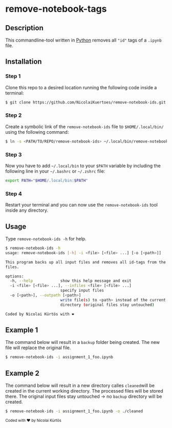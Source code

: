 # remove-notebook-tags

## Description
This commandline-tool written in [Python](https://www.python.org/) removes all `"id"` tags of a `.ipynb` file.

## Installation
### Step 1
Clone this repo to a desired location running the following code inside a terminal:
```bash
$ git clone https://github.com/NicolaiKuertoes/remove-notebook-ids.git
```

### Step 2
Create a symbolic link of the `remove-notebook-ids` file to `$HOME/.local/bin/` using the following command:

```bash
$ ln -s <PATH/TO/REPO/remove-notebook-ids> ~/.local/bin/remove-notebook-ids
```

### Step 3
Now you have to add `~/.local/bin` to your `$PATH` variable by including the following line in your `~/.bashrc` or `~/.zshrc` file:

```bash
export PATH="$HOME/.local/bin:$PATH"
```

### Step 4
Restart your terminal and you can now use the `remove-notebook-ids` tool inside any directory.

## Usage
Type `remove-notebook-ids -h` for help.

```bash
$ remove-notebook-ids -h
usage: remove-notebook-ids [-h] -i <file> [<file> ...] [-o [<path>]]

This program backs up all input files and removes all id-tags from the input
files.

options:
  -h, --help            show this help message and exit
  -i <file> [<file> ...], --infiles <file> [<file> ...]
                        specify input files
  -o [<path>], --outpath [<path>]
                        write file(s) to <path> instead of the current working
                        directory (original files stay untouched)

Coded by Nicolai Kürtös with ❤️
```

## Example 1
The command below will result in a `backup` folder being created. The new file will replace the original file.
```bash
$ remove-notebook-ids -i assignment_1_foo.ipynb
```

## Example 2
The command below will result in a new directory calles `cleaned`will be created in the current working directory. The processed files will be stored there. The original input files stay untouched &rarr; no `backup` directory will be created.

```bash
$ remove-notebook-ids -i assignment_1_foo.ipynb -o ./cleaned
```

<sub>Coded with ❤️ by Nicolai Kürtös</sub>